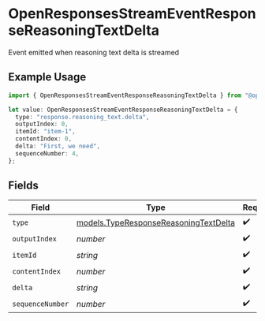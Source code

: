 # OpenResponsesStreamEventResponseReasoningTextDelta

Event emitted when reasoning text delta is streamed

## Example Usage

```typescript
import { OpenResponsesStreamEventResponseReasoningTextDelta } from "@openrouter/sdk/models";

let value: OpenResponsesStreamEventResponseReasoningTextDelta = {
  type: "response.reasoning_text.delta",
  outputIndex: 0,
  itemId: "item-1",
  contentIndex: 0,
  delta: "First, we need",
  sequenceNumber: 4,
};
```

## Fields

| Field                                                                                | Type                                                                                 | Required                                                                             | Description                                                                          |
| ------------------------------------------------------------------------------------ | ------------------------------------------------------------------------------------ | ------------------------------------------------------------------------------------ | ------------------------------------------------------------------------------------ |
| `type`                                                                               | [models.TypeResponseReasoningTextDelta](../models/typeresponsereasoningtextdelta.md) | :heavy_check_mark:                                                                   | N/A                                                                                  |
| `outputIndex`                                                                        | *number*                                                                             | :heavy_check_mark:                                                                   | N/A                                                                                  |
| `itemId`                                                                             | *string*                                                                             | :heavy_check_mark:                                                                   | N/A                                                                                  |
| `contentIndex`                                                                       | *number*                                                                             | :heavy_check_mark:                                                                   | N/A                                                                                  |
| `delta`                                                                              | *string*                                                                             | :heavy_check_mark:                                                                   | N/A                                                                                  |
| `sequenceNumber`                                                                     | *number*                                                                             | :heavy_check_mark:                                                                   | N/A                                                                                  |